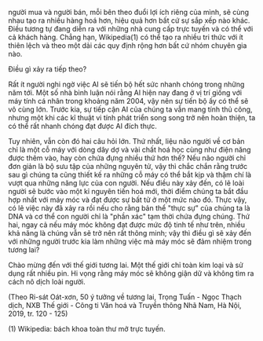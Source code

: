người mua và người bán, mỗi bên theo đuổi lợi ích riêng của mình, sẽ cùng nhau tạo ra nhiều hàng hoá hơn, hiệu quả hơn bất cứ sự sắp xếp nào khác. Điều tương tự đang diễn ra với những nhà cung cấp trực tuyến và có thể với cả khách hàng. Chẳng hạn, Wikipedia(1) có thể tạo ra nhiều tri thức với ít thiên lệch và theo một dải các quy định rộng hơn bất cứ nhóm chuyên gia nào.

Điều gì xảy ra tiếp theo?

Rất ít người nghi ngờ việc AI sẽ tiến bộ hết sức nhanh chóng trong những năm tới. Một số nhà bình luận nói rằng AI hiện nay đang ở vị trí giống với máy tính cá nhân trong khoảng năm 2004, vậy nên sự tiến bộ ấy có thể sẽ vô cùng lớn. Trước kia, sự tiếp cận AI của chúng ta vẫn mang tính thủ công, nhưng một khi các kĩ thuật vi tính phát triển song song trở nên hoàn thiện, ta có thể rất nhanh chóng đạt được AI đích thực.

Tuy nhiên, vẫn còn đó hai câu hỏi lớn. Thứ nhất, liệu não người về cơ bản chỉ là một cỗ máy với dòng dây dợ và vài chất hoá học cùng như điện năng được thêm vào, hay còn chứa đựng nhiều thứ hơn thế? Nếu não người chỉ đơn giản là bộ sưu tập của những nguyên tử, vậy thì chắc chắn rằng trước sau gì chúng ta cũng thiết kế ra những cỗ máy có thể bắt kịp và thậm chí là vượt qua những năng lực của con người. Nếu điều này xảy đến, có lẽ loài người sẽ bước vào một kỉ nguyên tiến hoá mới, thời điểm chúng ta bắt đầu hợp nhất với máy móc và đạt được sự bất tử ở một mức nào đó. Thực vậy, có lẽ việc này đã xảy ra rồi nếu cho rằng bản thể "thực sự" của chúng ta là DNA và cơ thể con người chỉ là "phần xác" tạm thời chứa đựng chúng. Thứ hai, ngay cả nếu máy móc không đạt được mức độ tinh tế như trên, nhiều khả năng là chúng vẫn sẽ trở nên rất thông minh; vậy thì điều gì sẽ xảy đến với những người trước kia làm những việc mà máy móc sẽ đảm nhiệm trong tương lai?

Chào mừng đến với thế giới tương lai. Một thế giới chỉ toàn kim loại và sử dụng rất nhiều pin. Hi vọng rằng máy móc sẽ không giận dữ và không tìm ra cách nô dịch loài người.

(Theo Ri-sát Oát-xơn, 50 ý tưởng về tương lai, Trọng Tuấn - Ngọc Thạch dịch, NXB Thế giới - Công ti Văn hoá và Truyền thông Nhã Nam, Hà Nội, 2019, tr. 120 - 125)

(1) Wikipedia: bách khoa toàn thư mở trực tuyến.